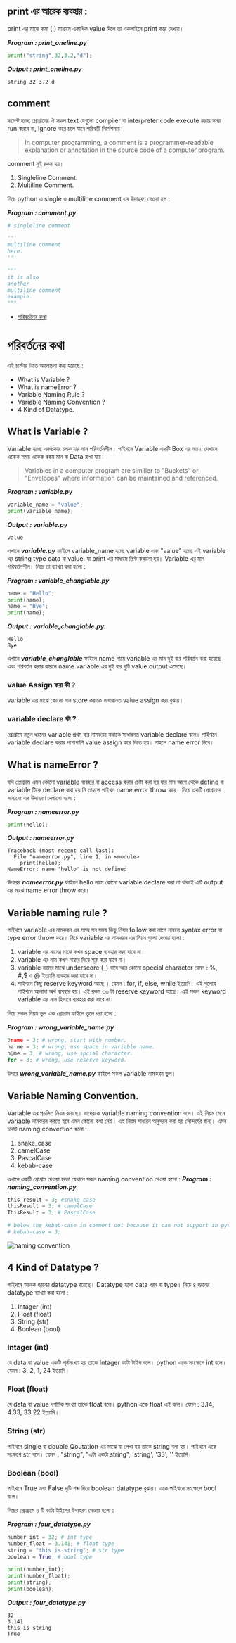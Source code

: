 ## print এর আরেক ব্যবহার  : 
print এর মাঝে কমা (,) মাধ্যমে একাধিক value দিলে তা একলাইনে print করে দেখায়। 

***Program : print_oneline.py***
```py
print("string",32,3.2,"d");
```

***Output : print_oneline.py***
```
string 32 3.2 d
```

## comment 
কমেন্ট হচ্ছে প্রোগ্রামের ঐ সকল text যেগুলো compiler বা interpreter code execute করার সময় run করবে না, ignore করে চলে যাবে পরিবর্তী নির্দেশনায়। 

> In computer programming, a comment is a programmer-readable explanation or annotation in the source code of a computer program. 


comment দুই রকম হয়। 

1. Singleline Comment.
2. Multiline Comment.

নিচে python এ single ও multiline comment এর উদাহরণ দেওয়া হল : 

***Program : comment.py***
```py
# singleline comment

'''
multiline comment
here.
'''

"""
it is also 
another 
multiline comment 
example.
"""
```


- [পরিবর্তনের কথা](#variable)


<a name="variable"></a>
# পরিবর্তনের কথা
এই চাপ্টার টাতে আলোচনা করা হয়েছে :

- What is Variable ?
- What is nameError ?
- Variable Naming Rule ?
- Variable Naming Convention ?
- 4 Kind of Datatype.


## What is Variable ?
Variable হচ্ছে একপ্রকার চলক যার মান পরিবর্তনশীল। পাইথনে Variable একটি Box এর মত। যেখানে একেক সময় একেক রকম মান বা Data রাখা যায়। 

> Variables in a computer program are similler to "Buckets" or "Envelopes" where information can be maintained and referenced.

***Program : variable.py***
```py
variable_name = "value";
print(variable_name);
```

***Output : variable.py***
```
value
```

এখানে ***variable.py*** ফাইলে variable_name হচ্ছে variable এবং "value" হচ্ছে এই variable এর string type data বা value. যা print এর মাধ্যমে প্রিন্ট করানো হয়। Variable এর মান পরিবর্তনশীল। নিচে তা ব্যাখ্যা করা হলো : 

***Program : variable_changlable.py***
```py
name = "Hello";
print(name);
name = "Bye";
print(name);
```

***Output : variable_changlable.py.***
```
Hello
Bye
```

এখানে ***variable_changlable*** ফাইলে name নামে variable এর মান দুই বার পরিবর্তন করা হয়েছে এবং পরিবর্তন করার কারনে name variable এর দুই বার দুটি value output এসেছে।

### value Assign করা কী ?
variable এর মাঝে কোনো মান store করাকে সাধারানত value assign করা বুঝায়। 

### variable declare কী ?
প্রোগ্রামে নতুন ধরনের variable প্রথম বার নামকরন করাকে সাধারনত variable declare বলে। পাইথনে variable declare করার পাশাপাশি value assign করে দিতে হয়। নাহলে name error দিবে। 

## What is nameError ?
যদি প্রোগ্রামে এমন কোনো variable ব্যবহার বা access করার চেষ্টা করা হয় যার মান আগে থেকে define বা variable টিকে declare করা হয় নি তাহলে পাইথন name error throw করে। নিচে একটি প্রোগ্রামের সাহায্যে এর উদাহরণ দেখানো হলো : 

***Program : nameerror.py***
```py
print(hello);
```

***Output : nameerror.py***
```
Traceback (most recent call last):
  File "nameerror.py", line 1, in <module>
    print(hello);
NameError: name 'hello' is not defined
```

উপরের ***nameerror.py*** ফাইলে  hello নামে কোনো variable declare করা না থাকাই এটি output এর মাঝে name error throw করে।

## Variable naming rule ?
পাইথনে variable এর নামকরন এর সময় সব সময় কিছু নিয়ম follow করা লাগে নাহলে syntax error বা type error throw করে। নিচে variable এর নামকরন এর নিয়ম গুলো দেওয়া হলো : 

1. variable এর নামের মাঝে কখন space ব্যবহার করা যাবে না।
2. variable এর নাম কখন নাম্বার দিয়ে শুরু করা যাবে না। 
3. variable নামের মাঝে underscore (_) বাদে আর কোনো special character যেমন : %, #,$ ও @ ইত্যাদি ব্যবহার করা যাবে না। 
4. পাইথনে কিছু reserve keyword আছে । যেমন : for, if, else, while ইত্যাদি। এই গুলোর পাইথনে আলাদা অর্থ ব্যবহার হয়। এই রকম ৩৩ টা reserve keyword আছে। এই সকল keyword variable এর নাম হিসাবে ব্যবহার করা যাবে না। 

নিচে সকল নিয়ম ভুল এক প্রোগ্রাম ফাইলে তুলে ধরা হলো : 

***Program : wrong_variable_name.py***
```py
3name = 3; # wrong, start with number.
na me = 3; # wrong, use space in variable name.
n@me = 3; # wrong, use spcial character.
for = 3; # wrong, use reserve keyword.
```

উপরে ***wrong_variable_name.py*** ফাইলে সকল variable নামকরন ভুল।

## Variable Naming Convention.
Variable এর প্রচলিত নিয়ম রয়েছে। যাদেরকে variable naming convention বলে। এই নিয়ম মেনে variable নামকরন করতে হবে এমন কোনো কথা নেই। এই নিয়ম সাধারন অনুসরন করা হয় সৌন্দর্যের জন্য। এমন চারটি naming convertion হলো : 
1. snake_case
2. camelCase
3. PascalCase
4. kebab-case

এখানে একটি প্রোগ্রাম দেওয়া হলো যেখানে সকল naming convention দেওয়া হলো : 
***Program : naming_convention.py***
```py
this_result = 3; #snake_case
thisResult = 3; # camelCase
ThisResult = 3; # PascalCase

# below the kebab-case in comment out because it can not support in python
# kebab-case = 3;
```

![naming convention](./asset/picture/naming-convention-snake-case-kebab-case-camel-case.png)

## 4 Kind of Datatype ?
পাইথনে অনেক ধরনের datatype রয়েছে। Datatype হলো data ধরন বা type। নিচে ৪ ধরনের datatype ব্যাখ্যা করা হলো : 

1. Intager (int)
2. Float (float)
3. String (str)
4. Boolean (bool)

### Intager (int)
যে data বা value একটি পূর্নসংখ্যা হয় তাকে Intager ডাটা টাইপ বলে। python একে সংক্ষেপে int বলে। যেমন : 3, 2, 1, 24 ইত্যাদি।

### Float (float)
যে data বা value দশমিক সংখ্যা তাকে float বলে। python একে float এই বলে। যেমন : 3.14, 4.33, 33.22 ইত্যাদি।

### String (str)
পাইথনে single বা double Qoutation এর মাঝে যা লেখা হয় তাকে string বলা হয়। পাইথনে একে সংক্ষপে str বলে। যেমন : "string", "এটা একটা string", 'string', '33', '' ইত্যাদি। 

### Boolean (bool)
পাইথনে True এবং False দুটি শব্দ দিয়ে boolean datatype বুঝায়। একে পাইথনে সংক্ষেপে bool বলে। 

নিচের প্রোগ্রামে ৪ টি ডাটা টাইপের উদাহরণ দেওয়া হলো : 

***Program : four_datatype.py***
```py
number_int = 32; # int type
number_float = 3.141; # float type
string = "this is string"; # str type
boolean = True; # bool type

print(number_int);
print(number_float);
print(string);
print(boolean);
```

***Output : four_datatype.py***
```
32
3.141
this is string
True
```